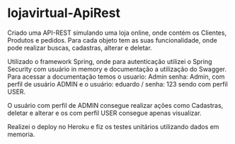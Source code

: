 # lojavirtual-ApiRest

   Criado uma API-REST simulando uma loja online, onde contém os Clientes, Produtos e pedidos. 
   Para cada objeto tem as suas funcionalidade, onde pode realizar buscas, cadastras, alterar e deletar. 
   
   Utilizado o framework Spring, onde para autenticação utilizei o Spring Security com usuário in memory e documentação a utilização do Swagger. 
   Para acessar a documentação temos o usuario: Admin senha: Admin, com perfil de usuário ADMIN e o usuário: eduardo / senha: 123 sendo com perfil USER.
   
   O usuário com perfil de ADMIN consegue realizar ações como Cadastras, deletar e alterar e os com perfil USER consegue apenas visualizar.
   
   Realizei o deploy no Heroku e fiz os testes unitários utilizando dados em memoria.
